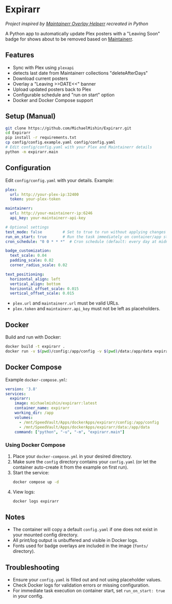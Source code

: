# Expirarr

*Project inspired by [Maintainerr Overlay Helperr](https://github.com/gssariev/maintainerr-overlay-helperr) recreated in Python*

A Python app to automatically update Plex posters with a "Leaving Soon" badge for shows about to be removed based on [Maintainerr](https://github.com/jorenn92/Maintainerr).

## Features
- Sync with Plex using `plexapi`
- detects last date from Maintainerr collections "deleteAfterDays" 
- Download current posters
- Overlay a "Leaving >>DATE<<" banner
- Upload updated posters back to Plex
- Configurable schedule and "run on start" option
- Docker and Docker Compose support

## Setup (Manual)
```bash
git clone https://github.com/MichaelMishin/Expirarr.git
cd Expirarr
pip install -r requirements.txt
cp config/config.example.yaml config/config.yaml
# Edit config/config.yaml with your Plex and Maintainerr details
python -m expirarr.main
```

## Configuration

Edit `config/config.yaml` with your details. Example:
```yaml
plex:
  url: http://your-plex-ip:32400
  token: your-plex-token

maintainerr:
  url: http://your-maintainerr-ip:6246
  api_key: your-maintainerr-api-key

# Optional settings
test_mode: false         # Set to true to run without applying changes to Plex
run_on_start: true       # Run the task immediately on container/app start
cron_schedule: "0 0 * * *"  # Cron schedule (default: every day at midnight)

badge_customization:
  text_scale: 0.04
  padding_scale: 0.02
  corner_radius_scale: 0.02

text_positioning:
  horizontal_align: left
  vertical_align: bottom
  horizontal_offset_scale: 0.015
  vertical_offset_scale: 0.015
```
- `plex.url` and `maintainerr.url` must be valid URLs.
- `plex.token` and `maintainerr.api_key` must not be left as placeholders.

## Docker

Build and run with Docker:
```bash
docker build -t expirarr .
docker run -v $(pwd)/config:/app/config -v $(pwd)/data:/app/data expirarr
```

## Docker Compose

Example `docker-compose.yml`:
```yaml
version: '3.8'
services:
  expirarr:
    image: michaelmishin/expirarr:latest
    container_name: expirarr
    working_dir: /app
    volumes:
      - /mnt/SpeedVault/Apps/dockerApps/expirarr/config:/app/config
      - /mnt/SpeedVault/Apps/dockerApps/expirarr/data:/app/data
    command: ["python", "-u", "-m", "expirarr.main"]
```

### Using Docker Compose

1. Place your `docker-compose.yml` in your desired directory.
2. Make sure the `config` directory contains your `config.yaml` (or let the container auto-create it from the example on first run).
3. Start the service:
   ```bash
   docker compose up -d
   ```
4. View logs:
   ```bash
   docker logs expirarr
   ```

## Notes

- The container will copy a default `config.yaml` if one does not exist in your mounted config directory.
- All print/log output is unbuffered and visible in Docker logs.
- Fonts used for badge overlays are included in the image (`fonts/` directory).

## Troubleshooting

- Ensure your `config.yaml` is filled out and not using placeholder values.
- Check Docker logs for validation errors or missing configuration.
- For immediate task execution on container start, set `run_on_start: true` in your config.
